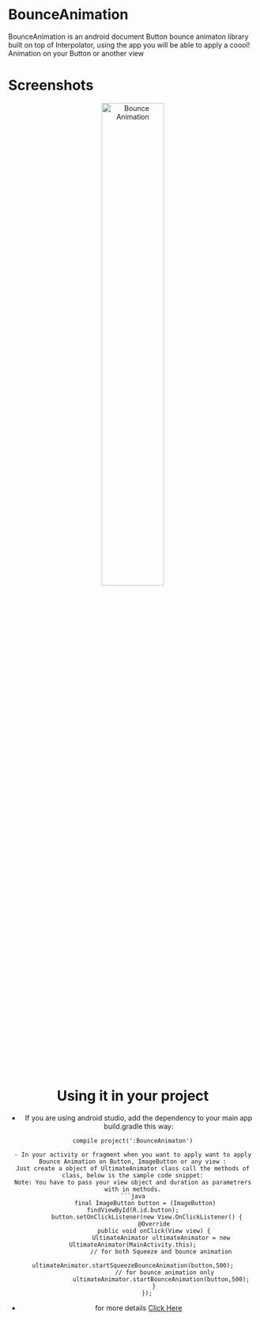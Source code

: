 # BounceAnimation
BounceAnimation is an android document Button bounce animaton library built on top of Interpolator, using the app you will be able to apply a coool! Animation on your Button or another view 

# Screenshots
<div align="center">

<img width="50%" src="https://3.bp.blogspot.com/-8nWl20jpt7g/WXwzDBikFaI/AAAAAAAAOl8/g85rJfEeomcBCtnZr76tkDhbP_RtYD8NwCLcBGAs/s1600/ezgif.com-crop.gif" alt="Bounce Animation" title="Bounce Animation"></img>

# Using it in your project
- If you are using android studio, add the dependency to your main app build.gradle this way: 
```
compile project(':BounceAnimaton')

- In your activity or fragment when you want to apply want to apply Bounce Animation on Button, ImageButton or any view :
Just create a object of UltimateAnimator class call the methods of class, below is the sample code snippet:
Note: You have to pass your view object and duration as parametrers with in methods.
```java
       final ImageButton button = (ImageButton) findViewById(R.id.button);
        button.setOnClickListener(new View.OnClickListener() {
            @Override
            public void onClick(View view) {
                UltimateAnimator ultimateAnimator = new UltimateAnimator(MainActivity.this);
                // for both Squeeze and bounce animation
                ultimateAnimator.startSqueezeBounceAnimation(button,500);
                  // for bounce animation only
                ultimateAnimator.startBounceAnimation(button,500);
            }
        });
```
- for more details [Click Here](http://ultimatedevil17.blogspot.com)

